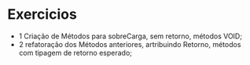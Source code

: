# Exercicios

- 1 Criação de Métodos para sobreCarga, sem retorno, métodos VOID;
- 2 refatoração dos Métodos anteriores, artribuindo Retorno, métodos com tipagem de retorno esperado;